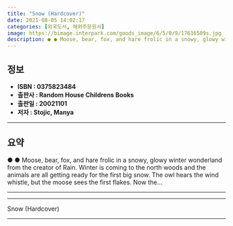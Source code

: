 ```yaml
---
title: "Snow (Hardcover)"
date: 2021-08-05 14:02:17
categories: [외국도서, 해외주문원서]
image: https://bimage.interpark.com/goods_image/6/5/0/9/17616509s.jpg
description: ● ● Moose, bear, fox, and hare frolic in a snowy, glowy winter wonderland from the creator of Rain. Winter is coming to the north woods and the animals are al
---
```


## **정보**

- **ISBN : 0375823484**
- **출판사 : Random House Childrens Books**
- **출판일 : 20021101**
- **저자 : Stojic, Manya**

------



## **요약**

●  ●  Moose, bear, fox, and hare frolic in a snowy, glowy winter wonderland from the creator of Rain. Winter is coming to the north woods and the animals are all getting ready for the first big snow. The owl hears the wind whistle, but the moose sees the first flakes. Now the... 

------



------


Snow (Hardcover) 

------


